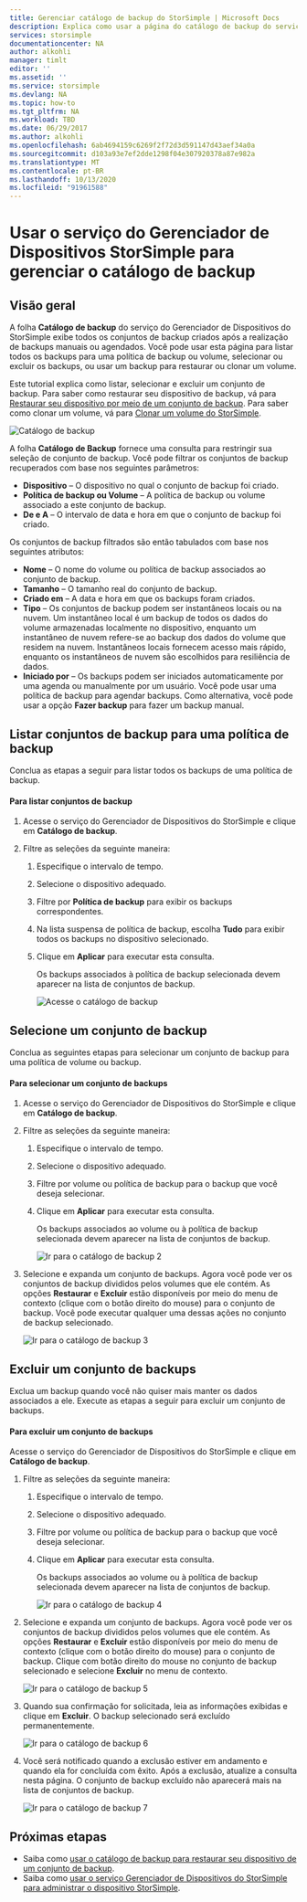 ```yaml
---
title: Gerenciar catálogo de backup do StorSimple | Microsoft Docs
description: Explica como usar a página do catálogo de backup do serviço do Gerenciador de Dispositivos do StorSimple para listar, selecionar e excluir os conjuntos de backup.
services: storsimple
documentationcenter: NA
author: alkohli
manager: timlt
editor: ''
ms.assetid: ''
ms.service: storsimple
ms.devlang: NA
ms.topic: how-to
ms.tgt_pltfrm: NA
ms.workload: TBD
ms.date: 06/29/2017
ms.author: alkohli
ms.openlocfilehash: 6ab4694159c6269f2f72d3d591147d43aef34a0a
ms.sourcegitcommit: d103a93e7ef2dde1298f04e307920378a87e982a
ms.translationtype: MT
ms.contentlocale: pt-BR
ms.lasthandoff: 10/13/2020
ms.locfileid: "91961588"
---
```

# <a name="use-the-storsimple-device-manager-service-to-manage-your-backup-catalog"></a>Usar o serviço do Gerenciador de Dispositivos StorSimple para gerenciar o catálogo de backup
## <a name="overview"></a>Visão geral
A folha **Catálogo de backup** do serviço do Gerenciador de Dispositivos do StorSimple exibe todos os conjuntos de backup criados após a realização de backups manuais ou agendados. Você pode usar esta página para listar todos os backups para uma política de backup ou volume, selecionar ou excluir os backups, ou usar um backup para restaurar ou clonar um volume.

Este tutorial explica como listar, selecionar e excluir um conjunto de backup. Para saber como restaurar seu dispositivo de backup, vá para [Restaurar seu dispositivo por meio de um conjunto de backup](storsimple-8000-restore-from-backup-set-u2.md). Para saber como clonar um volume, vá para [Clonar um volume do StorSimple](storsimple-8000-clone-volume-u2.md).

![Catálogo de backup](./media/storsimple-8000-manage-backup-catalog/bucatalog.png) 

A folha **Catálogo de Backup** fornece uma consulta para restringir sua seleção de conjunto de backup. Você pode filtrar os conjuntos de backup recuperados com base nos seguintes parâmetros:

* **Dispositivo** – O dispositivo no qual o conjunto de backup foi criado.
* **Política de backup ou Volume** – A política de backup ou volume associado a este conjunto de backup.
* **De e A** – O intervalo de data e hora em que o conjunto de backup foi criado.

Os conjuntos de backup filtrados são então tabulados com base nos seguintes atributos:

* **Nome** – O nome do volume ou política de backup associados ao conjunto de backup.
* **Tamanho** – O tamanho real do conjunto de backup.
* **Criado em** – A data e hora em que os backups foram criados. 
* **Tipo** – Os conjuntos de backup podem ser instantâneos locais ou na nuvem. Um instantâneo local é um backup de todos os dados do volume armazenadas localmente no dispositivo, enquanto um instantâneo de nuvem refere-se ao backup dos dados do volume que residem na nuvem. Instantâneos locais fornecem acesso mais rápido, enquanto os instantâneos de nuvem são escolhidos para resiliência de dados.
* **Iniciado por** – Os backups podem ser iniciados automaticamente por uma agenda ou manualmente por um usuário. Você pode usar uma política de backup para agendar backups. Como alternativa, você pode usar a opção **Fazer backup** para fazer um backup manual.

## <a name="list-backup-sets-for-a-backup-policy"></a>Listar conjuntos de backup para uma política de backup
Conclua as etapas a seguir para listar todos os backups de uma política de backup.

#### <a name="to-list-backup-sets"></a>Para listar conjuntos de backup
1. Acesse o serviço do Gerenciador de Dispositivos do StorSimple e clique em **Catálogo de backup**.

2. Filtre as seleções da seguinte maneira:
   
   1. Especifique o intervalo de tempo.
   2. Selecione o dispositivo adequado.
   3. Filtre por **Política de backup** para exibir os backups correspondentes.
   3. Na lista suspensa de política de backup, escolha **Tudo** para exibir todos os backups no dispositivo selecionado.
   4. Clique em **Aplicar** para executar esta consulta.
      
      Os backups associados à política de backup selecionada devem aparecer na lista de conjuntos de backup.

      ![Acesse o catálogo de backup](./media/storsimple-8000-manage-backup-catalog/bucatalog1.png)

## <a name="select-a-backup-set"></a>Selecione um conjunto de backup
Conclua as seguintes etapas para selecionar um conjunto de backup para uma política de volume ou backup.

#### <a name="to-select-a-backup-set"></a>Para selecionar um conjunto de backups
1. Acesse o serviço do Gerenciador de Dispositivos do StorSimple e clique em **Catálogo de backup**.
2. Filtre as seleções da seguinte maneira:
   
   1. Especifique o intervalo de tempo. 
   2. Selecione o dispositivo adequado. 
   3. Filtre por volume ou política de backup para o backup que você deseja selecionar.
   4. Clique em **Aplicar** para executar esta consulta.
      
      Os backups associados ao volume ou à política de backup selecionada devem aparecer na lista de conjuntos de backup.

      ![Ir para o catálogo de backup 2](./media/storsimple-8000-manage-backup-catalog/bucatalog1.png)

3. Selecione e expanda um conjunto de backups. Agora você pode ver os conjuntos de backup divididos pelos volumes que ele contém. As opções **Restaurar** e **Excluir** estão disponíveis por meio do menu de contexto (clique com o botão direito do mouse) para o conjunto de backup. Você pode executar qualquer uma dessas ações no conjunto de backup selecionado.

    ![Ir para o catálogo de backup 3](./media/storsimple-8000-manage-backup-catalog/bucatalog2.png)

## <a name="delete-a-backup-set"></a>Excluir um conjunto de backups
Exclua um backup quando você não quiser mais manter os dados associados a ele. Execute as etapas a seguir para excluir um conjunto de backups.

#### <a name="to-delete-a-backup-set"></a>Para excluir um conjunto de backups
 Acesse o serviço do Gerenciador de Dispositivos do StorSimple e clique em **Catálogo de backup**.
1. Filtre as seleções da seguinte maneira:
   
   1. Especifique o intervalo de tempo. 
   2. Selecione o dispositivo adequado. 
   3. Filtre por volume ou política de backup para o backup que você deseja selecionar.
   4. Clique em **Aplicar** para executar esta consulta.
      
      Os backups associados ao volume ou à política de backup selecionada devem aparecer na lista de conjuntos de backup.

      ![Ir para o catálogo de backup 4](./media/storsimple-8000-manage-backup-catalog/bucatalog1.png)

1. Selecione e expanda um conjunto de backups. Agora você pode ver os conjuntos de backup divididos pelos volumes que ele contém. As opções **Restaurar** e **Excluir** estão disponíveis por meio do menu de contexto (clique com o botão direito do mouse) para o conjunto de backup. Clique com botão direito do mouse no conjunto de backup selecionado e selecione **Excluir** no menu de contexto.

    ![Ir para o catálogo de backup 5](./media/storsimple-8000-manage-backup-catalog/bucatalog3.png)

1. Quando sua confirmação for solicitada, leia as informações exibidas e clique em **Excluir**. O backup selecionado será excluído permanentemente.

    ![Ir para o catálogo de backup 6](./media/storsimple-8000-manage-backup-catalog/bucatalog4.png)  

1. Você será notificado quando a exclusão estiver em andamento e quando ela for concluída com êxito. Após a exclusão, atualize a consulta nesta página. O conjunto de backup excluído não aparecerá mais na lista de conjuntos de backup.

    ![Ir para o catálogo de backup 7](./media/storsimple-8000-manage-backup-catalog/bucatalog7.png)

## <a name="next-steps"></a>Próximas etapas
* Saiba como [usar o catálogo de backup para restaurar seu dispositivo de um conjunto de backup](storsimple-8000-restore-from-backup-set-u2.md).
* Saiba como [usar o serviço Gerenciador de Dispositivos do StorSimple para administrar o dispositivo StorSimple](storsimple-8000-manager-service-administration.md).

